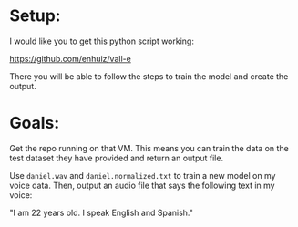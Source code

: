 


# Setup:

I would like you to get this python script working:

https://github.com/enhuiz/vall-e

There you will be able to follow the steps to train the model and create the output.


# Goals:

Get the repo running on that VM. This means you can train the data on the test dataset they have provided and return an output file.

Use `daniel.wav` and `daniel.normalized.txt` to train a new model on my voice data. Then, output an audio file that says the following text in my voice:

"I am 22 years old. I speak English and Spanish."
